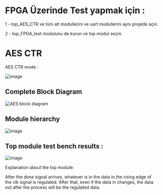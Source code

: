 # FPGA Üzerinde Test yapmak için :

1 - top_AES_CTR ve tüm alt modullerini ve uart modullerini aynı projede açın.

2 - top_FPGA_test modulunu de kurun ve top modul seçin.

# AES CTR

AES CTR mode :

![image](https://github.com/user-attachments/assets/a7db61e7-ce55-4e43-b55c-fa805b7206f3)


## **Complete Block Diagram**

![AES block diagram](https://github.com/user-attachments/assets/c80f2f60-3015-4204-9837-a4b1c92769f7)

## **Module hierarchy**

![image](https://github.com/user-attachments/assets/fe720734-9d2e-42d1-a736-81758567135d)


## Top module test bench results :

![image](https://github.com/user-attachments/assets/99d2f7f6-4bed-48cc-8218-faa92ef41a99)


Explanation about the top module:

After the done signal arrives, whatever is in the data in the rising edge of the clk signal is regulated. After that, even if the data in changes, the data out after the process will be the regulated data.


